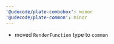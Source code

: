 ```yaml
---
'@udecode/plate-combobox': minor
'@udecode/plate-common': minor
---
```


- moved `RenderFunction` type to `common`